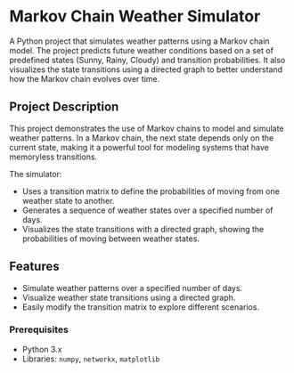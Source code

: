 # Markov Chain Weather Simulator

A Python project that simulates weather patterns using a Markov chain model. The project predicts future weather conditions based on a set of predefined states (Sunny, Rainy, Cloudy) and transition probabilities. It also visualizes the state transitions using a directed graph to better understand how the Markov chain evolves over time.

## Project Description

This project demonstrates the use of Markov chains to model and simulate weather patterns. In a Markov chain, the next state depends only on the current state, making it a powerful tool for modeling systems that have memoryless transitions.

The simulator:
- Uses a transition matrix to define the probabilities of moving from one weather state to another.
- Generates a sequence of weather states over a specified number of days.
- Visualizes the state transitions with a directed graph, showing the probabilities of moving between weather states.
 


## Features
- Simulate weather patterns over a specified number of days.
- Visualize weather state transitions using a directed graph.
- Easily modify the transition matrix to explore different scenarios.


### Prerequisites
- Python 3.x
- Libraries: `numpy`, `networkx`, `matplotlib`

